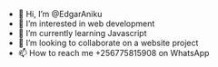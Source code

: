- 👋 Hi, I’m @EdgarAniku
- 👀 I’m interested in web development
- 🌱 I’m currently learning Javascript
- 💞️ I’m looking to collaborate on a website project
- 📫 How to reach me +256775815908 on WhatsApp

<!---
EdgarAniku/EdgarAniku is a ✨ special ✨ repository because its `README.md` (this file) appears on your GitHub profile.
You can click the Preview link to take a look at your changes.
--->
